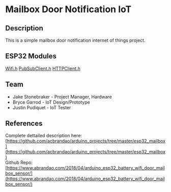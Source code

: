 # Mailbox Door Notification IoT

## Description
This is a simple mailbox door notification internet of things project. 


## ESP32 Modules

[Wifi.h](https://www.arduino.cc/reference/en/libraries/wifi/)
[PubSubClient.h](https://www.arduino.cc/reference/en/libraries/pubsubclient/)
[HTTPClient.h](https://www.arduino.cc/reference/en/libraries/httpclient/)


## Team
- Jake Stonebraker - Project Manager, Hardware
- Bryce Garrod - IoT Design/Prototype
- Justin Pudiquet - IoT Tester

## References
Complete dettailed description here: [https://github.com/acbrandao/arduino_projects/tree/master/esp32_mailbox](https://github.com/acbrandao/arduino_projects/tree/master/esp32_mailbox)  
Github Repo: [https://www.abrandao.com/2018/04/arduino_esp32_battery_wifi_door_mailbox_sensor/](https://www.abrandao.com/2018/04/arduino_esp32_battery_wifi_door_mailbox_sensor/)

